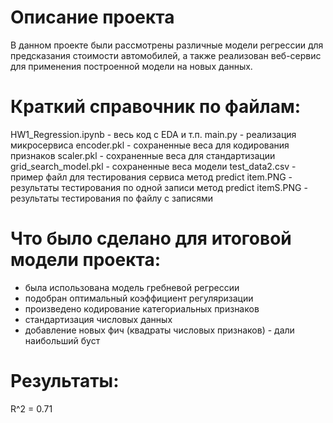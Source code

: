 # Описание проекта
В данном проекте были рассмотрены различные модели регрессии для предсказания стоимости автомобилей, а также реализован веб-сервис для применения построенной модели на новых данных.

# Краткий справочник по файлам:
HW1_Regression.ipynb    - весь код с EDA и т.п.
main.py                 - реализация микросервиса
encoder.pkl             - сохраненные веса для кодирования признаков
scaler.pkl              - сохраненные веса для стандартизации
grid_search_model.pkl   - сохраненные веса модели
test_data2.csv          - пример файл для тестирования сервиса
метод predict item.PNG  - результаты тестирования по одной записи
метод predict itemS.PNG - результаты тестирования по файлу с записями

# Что было сделано для итоговой модели проекта:
* была использована модель гребневой регрессии
* подобран оптимальный коэффициент регуляризации
* произведено кодирование категориальных признаков
* стандартизация числовых данных
* добавление новых фич (квадраты числовых признаков) - дали наибольший буст

# Результаты:
R^2 = 0.71